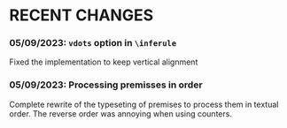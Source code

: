 # RECENT CHANGES

### 05/09/2023: `vdots` option in `\inferule`

Fixed the implementation to keep vertical alignment 

### 05/09/2023: Processing premisses in order

Complete rewrite of the typeseting of premises to process them in textual
order. The reverse order was annoying when using counters.



